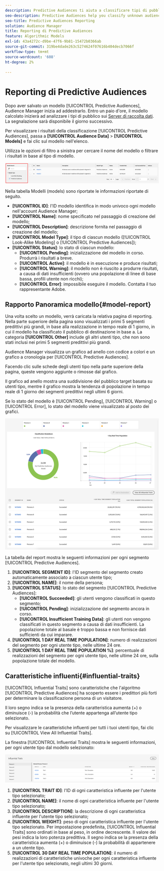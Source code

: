 ```yaml
---
description: Predictive Audiences ti aiuta a classificare tipi di pubblico sconosciuti in utenti tipo distinti in tempo reale utilizzando la scienza dei dati.
seo-description: Predictive Audiences help you classify unknown audiences into distinct personas in real-time, using data science.
seo-title: Predictive Audiences Reporting
solution: Audience Manager
title: Reporting di Predictive Audiences
feature: Algorithmic Models
exl-id: 43a4272c-d9be-47f6-9b81-15472b0366ab
source-git-commit: 319be4dade263c5274624f07616b404decb7066f
workflow-type: tm+mt
source-wordcount: '608'
ht-degree: 2%

---
```


# Reporting di Predictive Audiences

Dopo aver salvato un modello [!UICONTROL Predictive Audiences], Audience Manager inizia ad addestrarlo. Entro un paio d&#39;ore, il modello calcolato inizierà ad analizzare i tipi di pubblico sui [Server di raccolta dati](https://experienceleague.adobe.com/docs/audience-manager/user-guide/reference/system-components/components-data-collection.html#dcs-pcs). La segnalazione sarà disponibile il giorno successivo.

Per visualizzare i risultati della classificazione [!UICONTROL Predictive Audiences], passa a **[!UICONTROL Audience Data]** > **[!UICONTROL Models]** e fai clic sul modello nell&#39;elenco.

Utilizza le opzioni di filtro a sinistra per cercare il nome del modello o filtrare i risultati in base al tipo di modello.

![predictive-audiences-filter](assets/predictive-audiences-filter-models.png)

Nella tabella Modelli (models) sono riportate le informazioni riportate di seguito.

* **[!UICONTROL ID]**: l&#39;ID modello identifica in modo univoco ogni modello nell&#39;account Audience Manager;
* **[!UICONTROL Name]**: nome specificato nel passaggio di creazione del modello;
* **[!UICONTROL Description]**: descrizione fornita nel passaggio di creazione del modello;
* **[!UICONTROL Model Type]**: il tipo di ciascun modello ([!UICONTROL Look-Alike Modeling] o [!UICONTROL Predictive Audiences]);
* **[!UICONTROL Status]**: lo stato di ciascun modello:
   * **[!UICONTROL Pending]**: inizializzazione del modello in corso. Produrrà i risultati a breve.
   * **[!UICONTROL Active]**: il modello è in esecuzione e produce risultati;
   * **[!UICONTROL Warning]**: il modello non è riuscito a produrre risultati, a causa di dati insufficienti (ovvero una popolazione di linee di base bassa, profili utente non ricchi);
   * **[!UICONTROL Error]**: impossibile eseguire il modello. Contatta il tuo rappresentante Adobe.

## Rapporto Panoramica modello{#model-report}

Una volta scelto un modello, verrà caricata la relativa pagina di reporting. Nella parte superiore della pagina sono visualizzati i primi 5 segmenti predittivi più grandi, in base alla realizzazione in tempo reale di 1 giorno, in cui il modello ha classificato il pubblico di destinazione in base a. La categoria **[!UICONTROL Other]** include gli altri utenti tipo, che non sono stati inclusi nei primi 5 segmenti predittivi più grandi.

Audience Manager visualizza un grafico ad anello con codice a colori e un grafico a cronologia per [!UICONTROL Predictive Audiences].

Facendo clic sulle schede degli utenti tipo nella parte superiore della pagina, queste vengono aggiunte o rimosse dal grafico.

Il grafico ad anello mostra una suddivisione del pubblico target basata su utenti tipo, mentre il grafico mostra la tendenza di popolazione in tempo reale di 1 giorno dei segmenti predittivi negli ultimi 6 giorni.

Se lo stato del modello è [!UICONTROL Pending], [!UICONTROL Warning] o [!UICONTROL Error], lo stato del modello viene visualizzato al posto dei grafici.

![report smart-persona](assets/predictive-audiences-report.png)

La tabella del report mostra le seguenti informazioni per ogni segmento [!UICONTROL Predictive Audiences].

1. **[!UICONTROL SEGMENT ID]**: l&#39;ID segmento del segmento creato automaticamente associato a ciascun utente tipo;
1. **[!UICONTROL NAME]**: il nome della persona;
1. **[!UICONTROL STATUS]**: lo stato del segmento [!UICONTROL Predictive Audiences]:
   * **[!UICONTROL Succeeded]**: gli utenti vengono classificati in questo segmento;
   * **[!UICONTROL Pending]**: inizializzazione del segmento ancora in corso.
   * **[!UICONTROL Insufficient Training Data]**: gli utenti non vengono classificati in questo segmento a causa di dati insufficienti. La popolazione totale al basale è troppo bassa e non fornisce dati sufficienti da cui imparare.
1. **[!UICONTROL 1 DAY REAL TIME POPULATION]**: numero di realizzazioni del segmento per ogni utente tipo, nelle ultime 24 ore.
1. **[!UICONTROL 1 DAY REAL TIME POPULATION %]**: percentuale di realizzazioni del segmento per ogni utente tipo, nelle ultime 24 ore, sulla popolazione totale del modello.

## Caratteristiche influenti{#influential-traits}

[!UICONTROL Influential Traits] sono caratteristiche che l&#39;algoritmo [!UICONTROL Predictive Audiences] ha scoperto essere i predittori più forti per determinare la classificazione persona di un visitatore.

Il loro segno indica se la presenza della caratteristica aumenta (+) o diminuisce (-) la probabilità che l’utente appartenga all’utente tipo selezionato.

Per visualizzare le caratteristiche influenti per tutti i tuoi utenti tipo, fai clic su [!UICONTROL View All Influential Traits].

La finestra [!UICONTROL Influential Traits] mostra le seguenti informazioni, per ogni utente tipo dal modello selezionato:

![caratteristiche influenti](assets/predictive-audiences-influential-traits.png)

1. **[!UICONTROL TRAIT ID]**: l&#39;ID di ogni caratteristica influente per l&#39;utente tipo selezionato;
1. **[!UICONTROL NAME]**: il nome di ogni caratteristica influente per l&#39;utente tipo selezionato;
1. **[!UICONTROL DESCRIPTION]**: la descrizione di ogni caratteristica influente per l&#39;utente tipo selezionato;
1. **[!UICONTROL WEIGHT]**: peso di ogni caratteristica influente per l&#39;utente tipo selezionato. Per impostazione predefinita, [!UICONTROL Influential Traits] sono ordinati in base al peso, in ordine decrescente.  Il valore dei pesi indica la loro potenza predittiva. Il segno indica se la presenza della caratteristica aumenta (+) o diminuisce (-) la probabilità di appartenere a un utente tipo.
1. **[!UICONTROL 30 DAY REAL TIME POPULATION]**: il numero di realizzazioni di caratteristiche univoche per ogni caratteristica influente per l&#39;utente tipo selezionato, negli ultimi 30 giorni.
